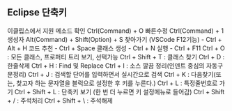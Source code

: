## Eclipse 단축키

이클립스에서 지원 메소드 확인 Ctrl(Command) + O
빠른수정 Ctrl(Command) + 1
생성자 Alt(Command) + Shift(Option) + S
찾아가기 (VSCode F12기능) - Ctrl + Alt + H
코드 추천 - Ctrl + Space
클래스 생성 - Ctrl + N
실행 - Ctrl + F11
Ctrl + O : 모든 클래스, 프로퍼티 트리 보기, 선택가능
Ctrl + Shift + T : 클래스 찾기
Ctrl + D : 한줄삭제
Ctrl + H : Find 및 Replace
Ctrl + I : 소스 깔끔 정리(인덴트 중심의 자동구문정리)
Ctrl + J : 검색할 단어를 입력하면서 실시간으로 검색
Ctrl + K : 다음찾기(또는, 찾고자 하는 문자열을 블럭으로 설정한 후 키를 누른다.)
Ctrl + L : 특정줄번호로 가기
Ctrl + Shift + L : 단축키 보기 (한 번 더 누르면 키 설정메뉴로 들어감)
Ctrl + Shift + / : 주석처리
Ctrl + Shift + \ : 주석해제